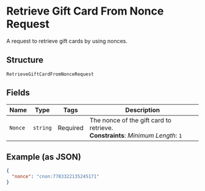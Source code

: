 
# Retrieve Gift Card From Nonce Request

A request to retrieve gift cards by using nonces.

## Structure

`RetrieveGiftCardFromNonceRequest`

## Fields

| Name | Type | Tags | Description |
|  --- | --- | --- | --- |
| `Nonce` | `string` | Required | The nonce of the gift card to retrieve.<br>**Constraints**: *Minimum Length*: `1` |

## Example (as JSON)

```json
{
  "nonce": "cnon:7783322135245171"
}
```

